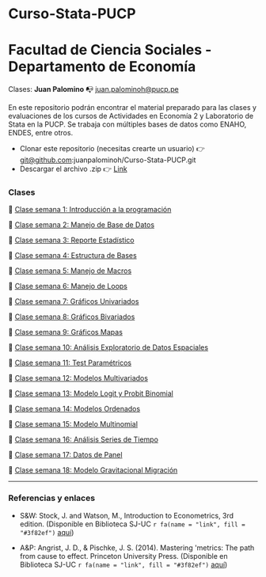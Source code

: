# Curso-Stata-PUCP

# Facultad de Ciencia Sociales - Departamento de Economía 

Clases: **Juan Palomino** :mailbox_with_no_mail: juan.palominoh@pucp.pe

En este repositorio podrán encontrar el material preparado para las clases y evaluaciones de los cursos de Actividades en Economía 2 y Laboratorio de Stata en la PUCP. 
Se trabaja con múltiples bases de datos como ENAHO, ENDES, entre otros.

- Clonar este repositorio (necesitas crearte un usuario) :point_right: git@github.com:juanpalominoh/Curso-Stata-PUCP.git
- Descargar el archivo .zip :point_right: [Link](https://github.com/juanpalominoh/Curso-Stata-PUCP/archive/refs/heads/main.zip)



### Clases 

:file_folder: [Clase semana 1: Introducción a la programación](https://github.com/juanpalominoh/Curso-Stata-PUCP/tree/main/1.%20Introducci%C3%B3n%20a%20la%20Programaci%C3%B3n) 

:file_folder: [Clase semana 2: Manejo de Base de Datos](https://github.com/juanpalominoh/Curso-Stata-PUCP/tree/main/2.%20Manejo%20de%20Base%20de%20Datos)

:file_folder: [Clase semana 3: Reporte Estadístico](https://github.com/juanpalominoh/Curso-Stata-PUCP/tree/main/3.%20Reporte%20Estad%C3%ADstico)

:file_folder: [Clase semana 4: Estructura de Bases](https://github.com/juanpalominoh/Curso-Stata-PUCP/tree/main/4.%20Estructura%20de%20Bases)

:file_folder: [Clase semana 5: Manejo de Macros](https://github.com/juanpalominoh/Curso-Stata-PUCP/tree/main/5.%20Manejo%20de%20Macros)

:file_folder: [Clase semana 6: Manejo de Loops](https://github.com/juanpalominoh/Curso-Stata-PUCP/tree/main/6.%20Manejo%20de%20Loops)

:file_folder: [Clase semana 7: Gráficos Univariados](https://github.com/juanpalominoh/Curso-Stata-PUCP/tree/main/7.%20Gr%C3%A1ficos%20Univariados)

:file_folder: [Clase semana 8: Gráficos Bivariados](https://github.com/juanpalominoh/Curso-Stata-PUCP/tree/main/8.%20Gr%C3%A1ficos%20Bivariados)

:file_folder: [Clase semana 9: Gráficos Mapas](https://github.com/juanpalominoh/Curso-Stata-PUCP/tree/main/9.%20Gr%C3%A1ficos%20Mapas)

:file_folder: [Clase semana 10: Análisis Exploratorio de Datos Espaciales](https://github.com/juanpalominoh/Curso-Stata-PUCP/tree/main/10.%20An%C3%A1lisis%20Exploratorio%20de%20Datos%20Espaciales)

:file_folder: [Clase semana 11: Test Paramétricos](https://github.com/juanpalominoh/Curso-Stata-PUCP/tree/main/11.%20Test%20Param%C3%A9tricos)

:file_folder: [Clase semana 12: Modelos Multivariados](https://github.com/juanpalominoh/Curso-Stata-PUCP/tree/main/12.%20Modelos%20Multivariados)

:file_folder: [Clase semana 13: Modelo Logit y Probit Binomial](https://github.com/juanpalominoh/Curso-Stata-PUCP/tree/main/13.%20Modelos%20Logit%20y%20Probit%20Binomial)

:file_folder: [Clase semana 14: Modelos Ordenados](https://github.com/juanpalominoh/Curso-Stata-PUCP/tree/main/14.%20Modelos%20Ordenados)

:file_folder: [Clase semana 15: Modelo Multinomial](https://github.com/juanpalominoh/Curso-Stata-PUCP/tree/main/15.%20Modelo%20Multinomial)

:file_folder: [Clase semana 16: Análisis Series de Tiempo](https://github.com/juanpalominoh/Curso-Stata-PUCP/tree/main/16.%20An%C3%A1lisis%20Series%20de%20Tiempo)

:file_folder: [Clase semana 17: Datos de Panel](https://github.com/juanpalominoh/Curso-Stata-PUCP/tree/main/17.%20Datos%20de%20Panel)

:file_folder: [Clase semana 18: Modelo Gravitacional Migración](https://github.com/juanpalominoh/Curso-Stata-PUCP/tree/main/18.%20Modelo%20Gravitacional%20Migraci%C3%B3n)

---

### Referencias y enlaces 

- S&W: Stock, J. and Watson, M., Introduction to Econometrics, 3rd edition. (Disponible en Biblioteca SJ-UC `r fa(name = "link", fill = "#3f82ef")` [aquí](https://buscador.bibliotecas.uc.cl/permalink/56PUC_INST/1ujae15/alma990006269720203396))                     

- A&P: Angrist, J. D., & Pischke, J. S. (2014). Mastering 'metrics: The path from cause to effect. Princeton University Press. (Disponible en Biblioteca SJ-UC `r fa(name = "link", fill = "#3f82ef")` [aquí](https://buscador.bibliotecas.uc.cl/permalink/56PUC_INST/bf8vpj/alma990006566900203396))

